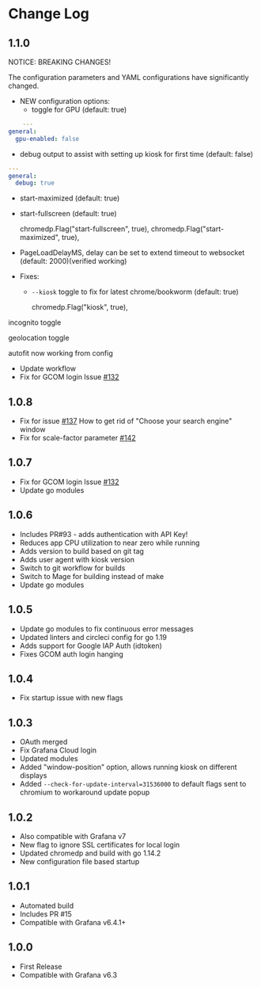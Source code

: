 # Change Log

## 1.1.0

NOTICE: BREAKING CHANGES!

The configuration parameters and YAML configurations have significantly changed.

- NEW configuration options:
  - toggle for GPU (default: true)

```YAML
    ---
general:
  gpu-enabled: false
```

- debug output to assist with setting up kiosk for first time (default: false)

```YAML
---
general:
  debug: true
```

- start-maximized (default: true)
- start-fullscreen (default: true)

    chromedp.Flag("start-fullscreen", true),
    chromedp.Flag("start-maximized", true),

- PageLoadDelayMS, delay can be set to extend timeout to websocket (default: 2000)(verified working)
- Fixes:
  - `--kiosk` toggle to fix for latest chrome/bookworm (default: true)

    chromedp.Flag("kiosk", true),

incognito toggle

geolocation toggle

  autofit now working from config

- Update workflow
- Fix for GCOM login Issue [#132](https://github.com/grafana/grafana-kiosk/issues/132)

## 1.0.8

- Fix for issue [#137](https://github.com/grafana/grafana-kiosk/issues/137) How to get rid of "Choose your search engine" window
- Fix for scale-factor parameter [#142](https://github.com/grafana/grafana-kiosk/pull/142)

## 1.0.7

- Fix for GCOM login Issue [#132](https://github.com/grafana/grafana-kiosk/issues/132)
- Update go modules

## 1.0.6

- Includes PR#93 - adds authentication with API Key!
- Reduces app CPU utilization to near zero while running
- Adds version to build based on git tag
- Adds user agent with kiosk version
- Switch to git workflow for builds
- Switch to Mage for building instead of make
- Update go modules

## 1.0.5

- Update go modules to fix continuous error messages
- Updated linters and circleci config for go 1.19
- Adds support for Google IAP Auth (idtoken)
- Fixes GCOM auth login hanging

## 1.0.4

- Fix startup issue with new flags

## 1.0.3

- OAuth merged
- Fix Grafana Cloud login
- Updated modules
- Added "window-position" option, allows running kiosk on different displays
- Added `--check-for-update-interval=31536000` to default flags sent to chromium to workaround update popup

## 1.0.2

- Also compatible with Grafana v7
- New flag to ignore SSL certificates for local login
- Updated chromedp and build with go 1.14.2
- New configuration file based startup

## 1.0.1

- Automated build
- Includes PR #15
- Compatible with Grafana v6.4.1+

## 1.0.0

- First Release
- Compatible with Grafana v6.3
